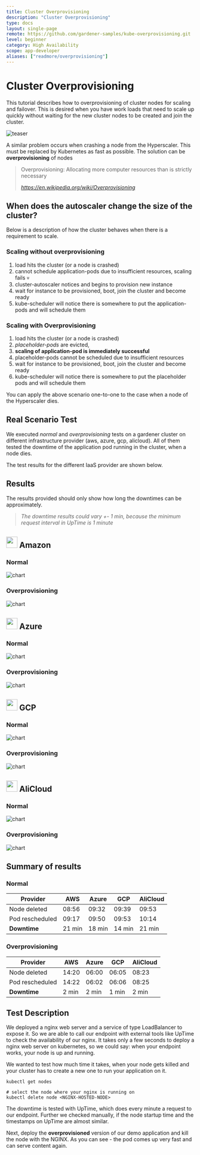 ```yaml
---
title: Cluster Overprovisioning
description: "Cluster Overprovisioning"
type: docs
layout: single-page
remote: https://github.com/gardener-samples/kube-overprovisioning.git
level: beginner
category: High Availability
scope: app-developer
aliases: ["readmore/overprovisioning"]
---
```

# Cluster Overprovisioning

This tutorial describes how to overprovisioning of cluster nodes for scaling and failover. This is desired 
when you have work loads that need to scale up quickly without waiting for the new cluster nodes to be created 
and join the cluster.

![teaser](https://raw.githubusercontent.com/gardener-samples/kube-overprovisioning/master/images/teaser.png?raw=true)

A similar problem occurs when crashing a node from the Hyperscaler. This must be replaced by Kubernetes as fast 
as possible. The solution can be **overprovisioning** of nodes

> Overprovisioning: Allocating more computer resources than is strictly necessary 
> 
>   *https://en.wikipedia.org/wiki/Overprovisioning*

## When does the autoscaler change the size of the cluster?
Below is a description of how the cluster behaves when there is a requirement to scale. 

### Scaling without overprovisioning

 1. load hits the cluster (or a node is crashed)
 1. cannot schedule application-pods due to insufficient resources, scaling fails 💀
 1. cluster-autoscaler notices and begins to provision new instance
 1. wait for instance to be provisioned, boot, join the cluster and become ready
 1. kube-scheduler will notice there is somewhere to put the application-pods and will schedule them

### Scaling with Overprovisioning

 1. load hits the cluster (or a node is crashed)
 1. *placeholder-pods* are evicted, 
 1. **scaling of application-pod is immediately successful**
 1. placeholder-pods cannot be scheduled due to insufficient resources
 1. wait for instance to be provisioned, boot, join the cluster and become ready
 1. kube-scheduler will notice there is somewhere to put the placeholder pods and will schedule them

You can apply the above scenario one-to-one to the case when a node of the Hyperscaler dies.

## Real Scenario Test
We executed *normal* and *overprovisioning* tests on a gardener cluster on different infrastructure provider (aws, azure, gcp, 
alicloud). All of them tested the downtime of the application pod running in the cluster, when a node dies.

The test results for the different IaaS provider are shown below.

## Results
The results provided should only show how long the downtimes can be approximately.
> *The downtime results could vary +- 1 min, because the minimum request interval in UpTime is 1 minute*  

## <img src="https://raw.githubusercontent.com/gardener-samples/kube-overprovisioning/master/images/logos/aws.png?raw=true" class="inline" style="display: inline-block;margin:0;height:30px"> Amazon

### Normal
![chart](https://raw.githubusercontent.com/gardener-samples/kube-overprovisioning/master/images/result/normal/aws.png?raw=true)

### Overprovisioning
![chart](https://raw.githubusercontent.com/gardener-samples/kube-overprovisioning/master/images/result/overprovision/aws.png?raw=true)

## <img src="https://raw.githubusercontent.com/gardener-samples/kube-overprovisioning/master/images/logos/azure.png?raw=true" class="inline" style="display: inline-block;margin:0;height:30px"> Azure
### Normal
![chart](https://raw.githubusercontent.com/gardener-samples/kube-overprovisioning/master/images/result/normal/azure.png?raw=true)

### Overprovisioning
![chart](https://raw.githubusercontent.com/gardener-samples/kube-overprovisioning/master/images/result/overprovision/azure.png?raw=true)

## <img src="https://raw.githubusercontent.com/gardener-samples/kube-overprovisioning/master/images/logos/gcp.png?raw=true" class="inline" style="display: inline-block;margin:0;height:30px"> GCP
### Normal
![chart](https://raw.githubusercontent.com/gardener-samples/kube-overprovisioning/master/images/result/normal/gcp.png?raw=true)

### Overprovisioning
![chart](https://raw.githubusercontent.com/gardener-samples/kube-overprovisioning/master/images/result/overprovision/gcp.png?raw=true)

## <img src="https://raw.githubusercontent.com/gardener-samples/kube-overprovisioning/master/images/logos/alicloud.png?raw=true" class="inline" style="display: inline-block;margin:0;height:30px"> AliCloud
### Normal
![chart](https://raw.githubusercontent.com/gardener-samples/kube-overprovisioning/master/images/result/normal/alicloud.png?raw=true)

### Overprovisioning
![chart](https://raw.githubusercontent.com/gardener-samples/kube-overprovisioning/master/images/result/overprovision/alicloud.png?raw=true)


## Summary of results

### Normal

| Provider        | AWS       | Azure     | GCP       | AliCloud  |
|-----------------|-----------|-----------|-----------|-----------|
| Node deleted    | 08:56     | 09:32     | 09:39     | 09:53     | 
| Pod rescheduled | 09:17     | 09:50     | 09:53     | 10:14     |
| **Downtime**    | 21 min    | 18 min    | 14 min    | 21 min    |

### Overprovisioning

| Provider         | AWS       | Azure     | GCP       | AliCloud  |
|-----------------------------------|-----------|-----------|-----------|-----------|
| Node deleted     | 14:20     | 06:00     | 06:05     | 08:23     |
| Pod rescheduled  | 14:22     | 06:02     | 06:06     | 08:25     |
| **Downtime**     | 2 min     | 2 min     | 1 min     | 2 min     |

## Test Description
We deployed a nginx web server and a service of type LoadBalancer to expose it. So we are able to call our 
endpoint with external tools like UpTime to check the availability of our nginx. It takes only a few seconds 
to deploy a nginx web server on kubernetes, so we could say: when your endpoint works, your node is up and running.

We wanted to test how much time it takes, when your node gets killed and your cluster has to create a new one to run 
your application on it.

``` 
kubectl get nodes

# select the node where your nginx is running on
kubectl delete node <NGINX-HOSTED-NODE>
```

The downtime is tested with UpTime, which does every minute a request to our endpoint. Further we checked manually, 
if the node startup time and the timestamps on UpTime are almost similar.  

Next, deploy the **overprovisioned** version of our demo application and kill the node with the NGINX.
As you can see - the pod comes up very fast and can serve content again.



